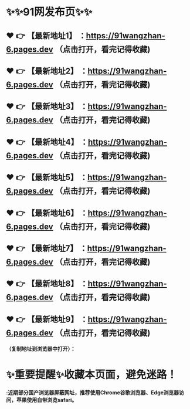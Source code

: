 # :sparkles::sparkles:91网发布页:sparkles::sparkles:

 :heart: :point_right: 【最新地址1】 ：https://91wangzhan-6.pages.dev     （点击打开，看完记得收藏)
 ------
 :heart: :point_right: 【最新地址2】 ：https://91wangzhan-6.pages.dev     （点击打开，看完记得收藏)
 ------
 :heart: :point_right: 【最新地址3】 ：https://91wangzhan-6.pages.dev    （点击打开，看完记得收藏) 
 ------
 :heart: :point_right: 【最新地址4】 ：https://91wangzhan-6.pages.dev    （点击打开，看完记得收藏)
 ------
 :heart: :point_right: 【最新地址5】 ：https://91wangzhan-6.pages.dev     （点击打开，看完记得收藏)
 ------
 :heart: :point_right: 【最新地址6】 ：https://91wangzhan-6.pages.dev     （点击打开，看完记得收藏) 
 ------
 :heart: :point_right: 【最新地址7】 ：https://91wangzhan-6.pages.dev    （点击打开，看完记得收藏)
 ------
 :heart: :point_right: 【最新地址8】 ：https://91wangzhan-6.pages.dev     （点击打开，看完记得收藏)
 ------
 :heart: :point_right: 【最新地址9】 ：https://91wangzhan-6.pages.dev     （点击打开，看完记得收藏) 
 ------








#### （复制地址到浏览器中打开）：
# :sparkles:重要提醒:sparkles:收藏本页面，避免迷路！
#### :近期部分国产浏览器屏蔽网址，推荐使用Chrome谷歌浏览器、Edge浏览器访问，苹果使用自带浏览safari。
